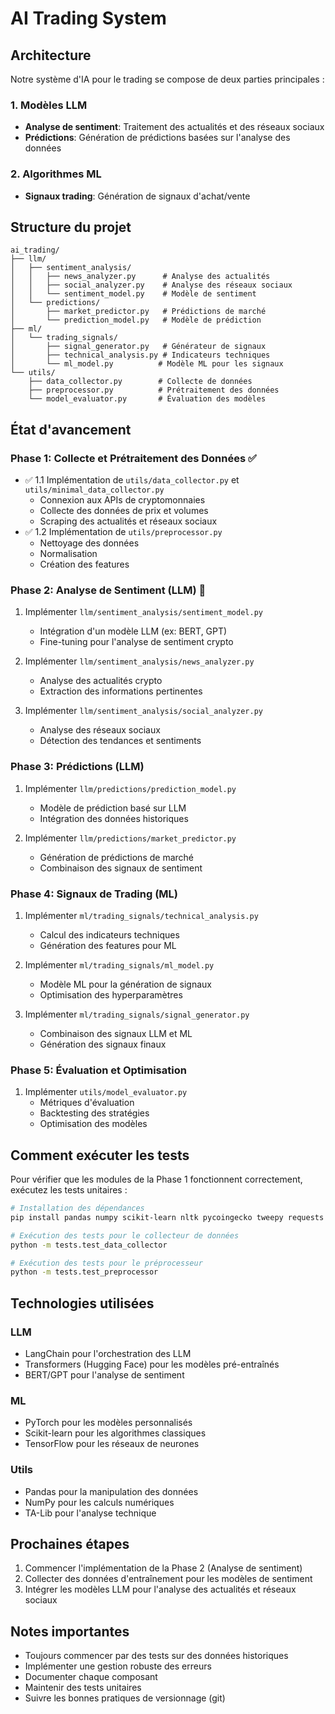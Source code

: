 # AI Trading System

## Architecture

Notre système d'IA pour le trading se compose de deux parties principales :

### 1. Modèles LLM
- **Analyse de sentiment**: Traitement des actualités et des réseaux sociaux
- **Prédictions**: Génération de prédictions basées sur l'analyse des données

### 2. Algorithmes ML
- **Signaux trading**: Génération de signaux d'achat/vente

## Structure du projet

```
ai_trading/
├── llm/
│   ├── sentiment_analysis/
│   │   ├── news_analyzer.py      # Analyse des actualités
│   │   ├── social_analyzer.py    # Analyse des réseaux sociaux
│   │   └── sentiment_model.py    # Modèle de sentiment
│   └── predictions/
│       ├── market_predictor.py   # Prédictions de marché
│       └── prediction_model.py   # Modèle de prédiction
├── ml/
│   └── trading_signals/
│       ├── signal_generator.py   # Générateur de signaux
│       ├── technical_analysis.py # Indicateurs techniques
│       └── ml_model.py          # Modèle ML pour les signaux
└── utils/
    ├── data_collector.py        # Collecte de données
    ├── preprocessor.py          # Prétraitement des données
    └── model_evaluator.py       # Évaluation des modèles
```

## État d'avancement

### Phase 1: Collecte et Prétraitement des Données ✅
- ✅ 1.1 Implémentation de `utils/data_collector.py` et `utils/minimal_data_collector.py`
  - Connexion aux APIs de cryptomonnaies
  - Collecte des données de prix et volumes
  - Scraping des actualités et réseaux sociaux
- ✅ 1.2 Implémentation de `utils/preprocessor.py`
  - Nettoyage des données
  - Normalisation
  - Création des features

### Phase 2: Analyse de Sentiment (LLM) 🔄
1. Implémenter `llm/sentiment_analysis/sentiment_model.py`
   - Intégration d'un modèle LLM (ex: BERT, GPT)
   - Fine-tuning pour l'analyse de sentiment crypto

2. Implémenter `llm/sentiment_analysis/news_analyzer.py`
   - Analyse des actualités crypto
   - Extraction des informations pertinentes

3. Implémenter `llm/sentiment_analysis/social_analyzer.py`
   - Analyse des réseaux sociaux
   - Détection des tendances et sentiments

### Phase 3: Prédictions (LLM)
1. Implémenter `llm/predictions/prediction_model.py`
   - Modèle de prédiction basé sur LLM
   - Intégration des données historiques

2. Implémenter `llm/predictions/market_predictor.py`
   - Génération de prédictions de marché
   - Combinaison des signaux de sentiment

### Phase 4: Signaux de Trading (ML)
1. Implémenter `ml/trading_signals/technical_analysis.py`
   - Calcul des indicateurs techniques
   - Génération des features pour ML

2. Implémenter `ml/trading_signals/ml_model.py`
   - Modèle ML pour la génération de signaux
   - Optimisation des hyperparamètres

3. Implémenter `ml/trading_signals/signal_generator.py`
   - Combinaison des signaux LLM et ML
   - Génération des signaux finaux

### Phase 5: Évaluation et Optimisation
1. Implémenter `utils/model_evaluator.py`
   - Métriques d'évaluation
   - Backtesting des stratégies
   - Optimisation des modèles

## Comment exécuter les tests

Pour vérifier que les modules de la Phase 1 fonctionnent correctement, exécutez les tests unitaires :

```bash
# Installation des dépendances
pip install pandas numpy scikit-learn nltk pycoingecko tweepy requests python-dotenv

# Exécution des tests pour le collecteur de données
python -m tests.test_data_collector

# Exécution des tests pour le préprocesseur
python -m tests.test_preprocessor
```

## Technologies utilisées

### LLM
- LangChain pour l'orchestration des LLM
- Transformers (Hugging Face) pour les modèles pré-entraînés
- BERT/GPT pour l'analyse de sentiment

### ML
- PyTorch pour les modèles personnalisés
- Scikit-learn pour les algorithmes classiques
- TensorFlow pour les réseaux de neurones

### Utils
- Pandas pour la manipulation des données
- NumPy pour les calculs numériques
- TA-Lib pour l'analyse technique

## Prochaines étapes

1. Commencer l'implémentation de la Phase 2 (Analyse de sentiment)
2. Collecter des données d'entraînement pour les modèles de sentiment
3. Intégrer les modèles LLM pour l'analyse des actualités et réseaux sociaux

## Notes importantes

- Toujours commencer par des tests sur des données historiques
- Implémenter une gestion robuste des erreurs
- Documenter chaque composant
- Maintenir des tests unitaires
- Suivre les bonnes pratiques de versionnage (git) 